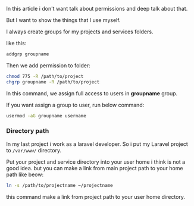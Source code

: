 In this article i don't want talk about permissions and deep talk about that.

But I want to show the things that I use myself.

I always create groups for my projects and services folders.

like this:

```bash
addgrp groupname
```

Then we add permission to folder:

```bash
chmod 775 -R /path/to/project
chgrp groupname -R /path/to/project
```

In this command, we assign full access to users in __groupname__ group.

If you want assign a group to user, run below command:

```bash
usermod -aG groupname username
```

### Directory path

In my last project i work as a laravel developer. So i put my Laravel project to `/var/www/` directory.

Put your project and service directory into your user home i think is not a good idea.
but you can make a link from main project path to your home path like beow:

```bash
ln -s /path/to/projectname ~/projectname
```

this command make a link from project path to your user home directory.